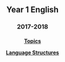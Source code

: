 <h2> 
<p align="center">
Year 1 English
</p>
</h2>

<h3> 
<p align="center">
2017-2018
</p>
</h3>

<h4>
<p align="center">
  <a href="https://tangerina-pt.github.io/English/Year1_vocab">Topics</a>
  <br>
</p>
<p align="center">
  <a href="https://tangerina-pt.github.io/English/Year1_conv">Language Structures</a>
  <br>
</p>
</h4>
